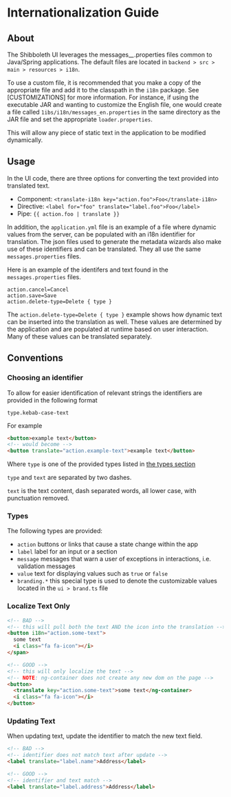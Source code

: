 # Internationalization Guide

## About

The Shibboleth UI leverages the messages_*_*.properties files common to Java/Spring applications. The default files are located in `backend > src > main > resources > i18n`.

To use a custom file, it is recommended that you make a copy of the appropriate file and add it to the classpath in the
`i18n` package. See [CUSTOMIZATIONS] for more information. For instance, if using the executable JAR and wanting to
customize the English file, one would create a file called `1ibs/i18n/messages_en.properties` in the same directory as the
JAR file and set the appropriate `loader.properties`.

This will allow any piece of static text in the application to be modified dynamically.

## Usage

In the UI code, there are three options for converting the text provided into translated text.

* Component: `<translate-i18n key="action.foo">Foo</translate-i18n>`
* Directive: `<label for="foo" translate="label.foo">Foo</label>`
* Pipe: `{{ action.foo | translate }}`

In addition, the `application.yml` file is an example of a file where dynamic values from the server, can be populated with an i18n identifier for translation. The json files used to generate the metadata wizards also make use of these identifiers and can be translated. They all use the same `messages.properties` files.

Here is an example of the identifers and text found in the `messages.properties` files.

```
action.cancel=Cancel
action.save=Save
action.delete-type=Delete { type }
```

The `action.delete-type=Delete { type }` example shows how dynamic text can be inserted into the translation as well. These values are determined by the application and are populated at runtime based on user interaction. Many of these values can be translated separately.

## Conventions

### Choosing an identifier

To allow for easier identification of relevant strings the identifiers are
provided in the following format

```
type.kebab-case-text
```

For example

```html
<button>example text</button>
<!-- would become -->
<button translate="action.example-text">example text</button>
```

Where `type` is one of the provided types listed in [the types section](#types)

`type` and `text` are separated by two dashes.

`text` is the text content, dash separated words, all lower case, with
punctuation removed.

### Types

The following types are provided:

* `action` buttons or links that cause a state change within the app
* `label` label for an input or a section
* `message` messages that warn a user of exceptions in interactions, i.e.
  validation messages
* `value` text for displaying values such as `true` or `false`
* `branding.*` this special type is used to denote the customizable values located in the `ui > brand.ts` file

### Localize Text Only

```html
<!-- BAD -->
<!-- this will pull both the text AND the icon into the translation -->
<button i18n="action.some-text">
  some text
  <i class="fa fa-icon"></i>
</span>

<!-- GOOD -->
<!-- this will only localize the text -->
<!-- NOTE: ng-container does not create any new dom on the page -->
<button>
  <translate key="action.some-text">some text</ng-container>
  <i class="fa fa-icon"></i>
</button>
```

### Updating Text

When updating text, update the identifier to match the new text field.

```html
<!-- BAD -->
<!-- identifier does not match text after update -->
<label translate="label.name">Address</label>

<!-- GOOD -->
<!-- identifier and text match -->
<label translate="label.address">Address</label>
```
